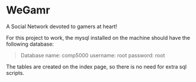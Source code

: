 # WeGamr
A Social Network devoted to gamers at heart!

For this project to work, the mysql installed on the machine should have the following database:
> Database name: comp5000
> username:	root
> password:	root

The tables are created on the index page, so there is no need for extra sql scripts.
